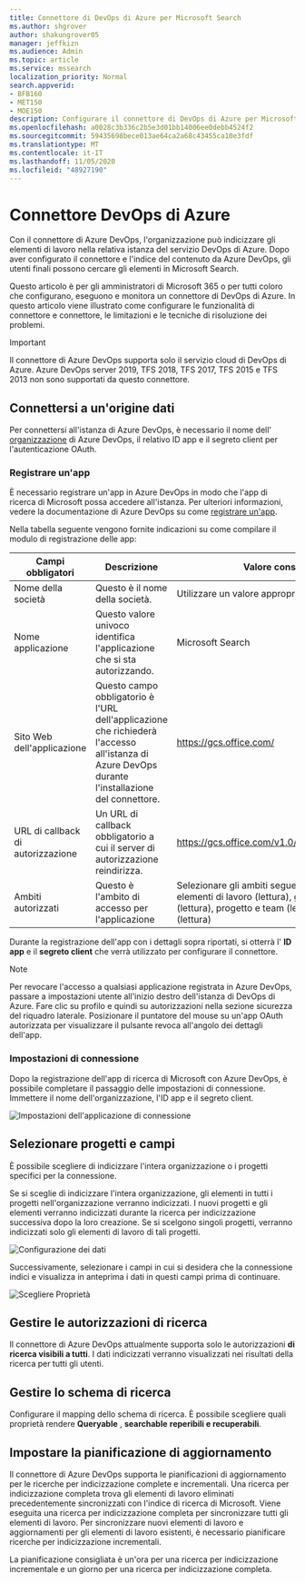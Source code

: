 ```yaml
---
title: Connettore di DevOps di Azure per Microsoft Search
ms.author: shgrover
author: shakungrover05
manager: jeffkizn
ms.audience: Admin
ms.topic: article
ms.service: mssearch
localization_priority: Normal
search.appverid:
- BFB160
- MET150
- MOE150
description: Configurare il connettore di DevOps di Azure per Microsoft Search
ms.openlocfilehash: a0028c3b336c2b5e3d01bb14006ee0debb4524f2
ms.sourcegitcommit: 59435698bece013ae64ca2a68c43455ca10e3fdf
ms.translationtype: MT
ms.contentlocale: it-IT
ms.lasthandoff: 11/05/2020
ms.locfileid: "48927190"
---
```

# <a name="azure-devops-connector"></a>Connettore DevOps di Azure

Con il connettore di Azure DevOps, l'organizzazione può indicizzare gli elementi di lavoro nella relativa istanza del servizio DevOps di Azure. Dopo aver configurato il connettore e l'indice del contenuto da Azure DevOps, gli utenti finali possono cercare gli elementi in Microsoft Search.

Questo articolo è per gli amministratori di Microsoft 365 o per tutti coloro che configurano, eseguono e monitora un connettore di DevOps di Azure. In questo articolo viene illustrato come configurare le funzionalità di connettore e connettore, le limitazioni e le tecniche di risoluzione dei problemi.

>[!IMPORTANT]
>Il connettore di Azure DevOps supporta solo il servizio cloud di DevOps di Azure. Azure DevOps server 2019, TFS 2018, TFS 2017, TFS 2015 e TFS 2013 non sono supportati da questo connettore.

## <a name="connect-to-a-data-source"></a>Connettersi a un'origine dati

Per connettersi all'istanza di Azure DevOps, è necessario il nome dell' [organizzazione](https://docs.microsoft.com/azure/devops/organizations/accounts/create-organization) di Azure DevOps, il relativo ID app e il segreto client per l'autenticazione OAuth.

### <a name="register-an-app"></a>Registrare un'app

È necessario registrare un'app in Azure DevOps in modo che l'app di ricerca di Microsoft possa accedere all'istanza. Per ulteriori informazioni, vedere la documentazione di Azure DevOps su come [registrare un'app](https://docs.microsoft.com/azure/devops/integrate/get-started/authentication/oauth?view=azure-devops#register-your-app).

Nella tabella seguente vengono fornite indicazioni su come compilare il modulo di registrazione delle app:

 **Campi obbligatori** | **Descrizione**      | **Valore consigliato**
--- | --- | ---
| Nome della società         | Questo è il nome della società. | Utilizzare un valore appropriato   |
| Nome applicazione     | Questo valore univoco identifica l'applicazione che si sta autorizzando.    | Microsoft Search     |
| Sito Web dell'applicazione  | Questo campo obbligatorio è l'URL dell'applicazione che richiederà l'accesso all'istanza di Azure DevOps durante l'installazione del connettore.  | <https://gcs.office.com/>                |
| URL di callback di autorizzazione        | Un URL di callback obbligatorio a cui il server di autorizzazione reindirizza. | <https://gcs.office.com/v1.0/admin/oauth/callback>|
| Ambiti autorizzati | Questo è l'ambito di accesso per l'applicazione | Selezionare gli ambiti seguenti: Identity (lettura), elementi di lavoro (lettura), gruppi di variabili (lettura), progetto e team (lettura), grafico (lettura)|

Durante la registrazione dell'app con i dettagli sopra riportati, si otterrà l' **ID app** e il **segreto client** che verrà utilizzato per configurare il connettore.

>[!NOTE]
>Per revocare l'accesso a qualsiasi applicazione registrata in Azure DevOps, passare a impostazioni utente all'inizio destro dell'istanza di DevOps di Azure. Fare clic su profilo e quindi su autorizzazioni nella sezione sicurezza del riquadro laterale. Posizionare il puntatore del mouse su un'app OAuth autorizzata per visualizzare il pulsante revoca all'angolo dei dettagli dell'app.

### <a name="connection-settings"></a>Impostazioni di connessione

Dopo la registrazione dell'app di ricerca di Microsoft con Azure DevOps, è possibile completare il passaggio delle impostazioni di connessione. Immettere il nome dell'organizzazione, l'ID app e il segreto client.

![Impostazioni dell'applicazione di connessione](media/ADO_Connection_settings_2.png)

## <a name="select-projects-and-fields"></a>Selezionare progetti e campi

È possibile scegliere di indicizzare l'intera organizzazione o i progetti specifici per la connessione.

Se si sceglie di indicizzare l'intera organizzazione, gli elementi in tutti i progetti nell'organizzazione verranno indicizzati. I nuovi progetti e gli elementi verranno indicizzati durante la ricerca per indicizzazione successiva dopo la loro creazione. Se si scelgono singoli progetti, verranno indicizzati solo gli elementi di lavoro di tali progetti.

![Configurazione dei dati](media/ADO_Configure_data.png)

Successivamente, selezionare i campi in cui si desidera che la connessione indici e visualizza in anteprima i dati in questi campi prima di continuare.

![Scegliere Proprietà](media/ADO_choose_properties.png)

## <a name="manage-search-permissions"></a>Gestire le autorizzazioni di ricerca

Il connettore di Azure DevOps attualmente supporta solo le autorizzazioni **di ricerca visibili a tutti**. I dati indicizzati verranno visualizzati nei risultati della ricerca per tutti gli utenti.

## <a name="manage-search-schema"></a>Gestire lo schema di ricerca

Configurare il mapping dello schema di ricerca. È possibile scegliere quali proprietà rendere **Queryable** , **searchable** **reperibili e recuperabili**.


## <a name="set-refresh-schedule"></a>Impostare la pianificazione di aggiornamento

Il connettore di Azure DevOps supporta le pianificazioni di aggiornamento per le ricerche per indicizzazione complete e incrementali. Una ricerca per indicizzazione completa trova gli elementi di lavoro eliminati precedentemente sincronizzati con l'indice di ricerca di Microsoft. Viene eseguita una ricerca per indicizzazione completa per sincronizzare tutti gli elementi di lavoro. Per sincronizzare nuovi elementi di lavoro e aggiornamenti per gli elementi di lavoro esistenti, è necessario pianificare ricerche per indicizzazione incrementali.

La pianificazione consigliata è un'ora per una ricerca per indicizzazione incrementale e un giorno per una ricerca per indicizzazione completa.

